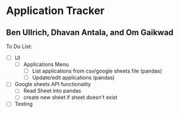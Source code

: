 # Application Tracker
## Ben Ullrich, Dhavan Antala, and Om Gaikwad

To Do List:
- [ ] UI
  - [ ] Applications Menu
    - [ ] List applications from csv/google sheets file (pandas)
    - [ ] Update/edit applications (pandas)
- [ ] Google sheets API functionality
  - [ ] Read Sheet into pandas
  - [ ] create new sheet if sheet doesn't exist
- [ ] Testing
